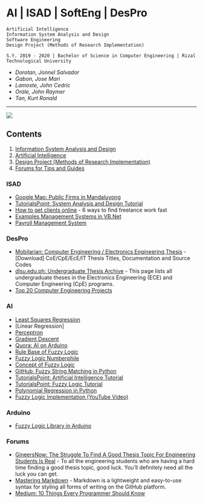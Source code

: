 # AI | ISAD | SoftEng | DesPro

```
Artificial Intelligence
Information System Analysis and Design
Software Engineering
Design Project (Methods of Research Implementation)

S.Y. 2019 - 2020 | Bachelor of Science in Computer Engineering | Rizal Technological University
```
- *Dorotan, Jonnel Salvador*
- *Gabon, Jose Mari*
- *Lamoste, John Cedric*
- *Orale, John Raymer*
- *Tan, Kurt Ronald*
---

![](https://miro.medium.com/max/400/0*RT6jF2VYVSVJIYEN.png)

## Contents
1. [Information System Analysis and Design](#ISAD)
1. [Artificial Intelligence](#AI)
1. [Design Project (Methods of Research Implementation)](#DesPro)
1. [Forums for Tips and Guides](#Forums)

### ISAD
- [Google Map: Public Firms in Mandaluyong](https://www.google.com/maps/search/public+firms+in+mandaluyong/@14.5777446,121.0388393,16z)
- [TutorialsPoint: System Analysis and Design Tutorial](https://www.tutorialspoint.com/system_analysis_and_design/)
- [How to get clients online](https://www.iwillteachyoutoberich.com/blog/how-to-get-clients/) - 6 ways to find freelance work fast
- [Examples Management Systems in VB.Net](https://www.sourcecodester.com/visual-basic-net)
- [Payroll Management System](https://www.slideshare.net/RohitBhabal/payroll-management-system-70853065)

### DesPro
- [Mobilarian: Computer Engineering / Electronics Engineering Thesis](https://www.mobilarian.com/showthread.php?t=1438493) - [Download] CoE/CpE/EcE/IT Thesis Titles, Documentation and Source Codes
- [dlsu.edu.ph: Undergraduate Thesis Archive](https://www.dlsu.edu.ph/colleges/gcoe/academic-departments/electronics-communications-engineering/thesis-archive/) - This page lists all undergraduate theses in the Electronics Engineering (ECE) and Computer Engineering (CpE) programs.
- [Top 20 Computer Engineering Projects](https://electronicsforu.com/electronics-projects/software-projects-ideas/computer-engineering-projects-ideas)

### AI
- [Least Squares Regression](https://www.mathsisfun.com/data/least-squares-regression.html)
- [Linear Regression]
- [Perceptron](https://towardsdatascience.com/6-steps-to-write-any-machine-learning-algorithm-from-scratch-perceptron-case-study-335f638a70f3)
- [Gradient Descent](https://www.youtube.com/watch?v=sDv4f4s2SB8&feature=share)
- [Quora: AI on Arduino](https://www.quora.com/How-do-you-implement-Artificial-Intelligence-in-an-Arduino-Project)
- [Rule Base of Fuzzy Logic](https://www.researchgate.net/post/What_is_the_best_method_to_defined_a_fuzzy_rule_base_for_fuzzy_logic_controllers/amp)
- [Fuzzy Logic Numberphile](https://youtu.be/r804UF8Ia4c)
- [Concept of Fuzzy Logic](https://youtu.be/rln_kZbYaWc)
- [GitHub: Fuzzy String Matching in Python](https://github.com/seatgeek/fuzzywuzzy)
- [TutorialsPoint: Artificial Intelligence Tutorial](https://www.tutorialspoint.com/artificial_intelligence/index.htm)
- [TutorialsPoint: Fuzzy Logic Tutorial](https://www.tutorialspoint.com/fuzzy_logic/index.htm)
- [Polynomial Regression in Python](https://towardsdatascience.com/polynomial-regression-bbe8b9d97491)
- [Fuzzy Logic Implementation (YouTube Video)](https://youtu.be/DnfWFgovIeU)

### Arduino
- [Fuzzy Logic Library in Arduino](https://blog.zerokol.com/2012/09/arduinofuzzy-fuzzy-library-for-arduino.html?m=1)

### Forums
- [GineersNow: The Struggle To Find A Good Thesis Topic For Engineering Students Is Real](https://gineersnow.com/students/the-struggle-to-find-a-good-thesis-topic-for-engineering-students-is-real) - To all the engineering students who are having a hard time finding a good thesis topic, good luck. You’ll definitely need all the luck you can get.
- [Mastering Markdown](https://guides.github.com/features/mastering-markdown/) - Markdown is a lightweight and easy-to-use syntax for styling all forms of writing on the GitHub platform.
- [Medium: 10 Things Every Programmer Should Know](https://medium.com/swlh/10-things-every-programmer-should-know-26ba37cfcaf4)
